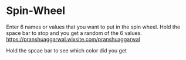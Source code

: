 # Spin-Wheel
Enter 6 names or values that you want to put in the spin wheel. Hold the space bar to stop and you get a random of the 6 values. https://pranshuaggarwal.wixsite.com/pranshuaggarwal

Hold the spcae bar to see which color did you get
